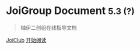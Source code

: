 # JoiGroup Document <small>5.3 (?)</small>

> 轴伊二创组在线指导文档

[JoiClub](https://www.joi-club.cn)
[开始阅读](?id=一、简介)
